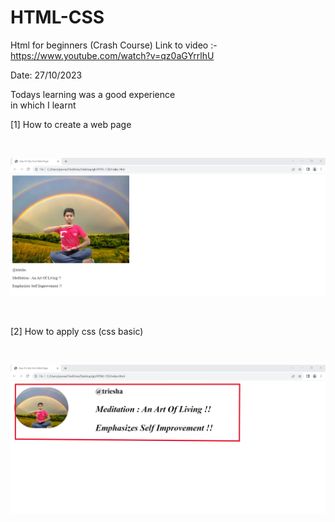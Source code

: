 # HTML-CSS

Html for beginners (Crash Course)
Link to video :- https://www.youtube.com/watch?v=qz0aGYrrlhU

Date: 27/10/2023
<br>

Todays learning was a good experience 
<br>
in which I learnt
<br>

[1] How to create a web page

<br>

![Alt text](<It's my first web page-1.png>)

<br>

[2] How to apply css (css basic)

<br>

![Alt text](<It's my first web page.png>)

